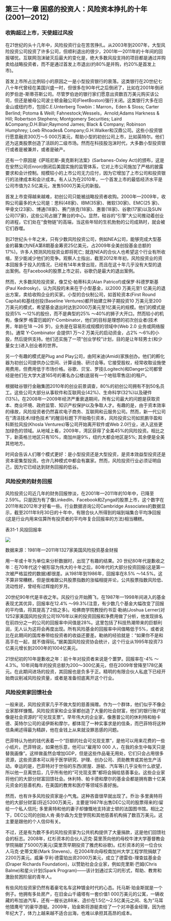 ## 第三十一章 困惑的投资人：风险资本挣扎的十年(2001—2012)

### 收购超过上市，天使超过风投

在21世纪的头十几年中，风险投资行业在苦苦挣扎。从2003年到2007年，大型风险投资公司投资了许多公司，但顺利退出的很少，2001年—2011年的十年间的回报堪忧。互联网泡沫破灭后最大的变化是，绝大多数风投支持的项目都是通过并购卖给战略投资者，而不是通过首发上市退出(约80%是并购，约20%是首发上市)。

首发上市所占比例较小的原因之一是小型投资银行的衰落。这类银行在20世纪七八十年代曾经在美国兴盛一时，但很多在90年代之后倒闭了，比如在2001年倒闭的罗伯逊-斯蒂芬斯公司。尽管罗伯逊的银行家们愿意出资数百万美元购买该公司，但还是被母公司波士顿金融公司(FleetBoston)强行关闭。这类银行大多在旧金山或纽约市，包括C.E.Unterberg Towbin：Marron，Eden &amp; Sloss; Carter Berlind; Potoma &amp; Weill; Fahnestock;Wessels，Arnold;Adams Harkness &amp; Hill; Robertson Stephens; Montgomery Securities; Laird &amp;Company;D.H.Blair;Raymond James; Black &amp; Company; Robinson Humphrey; Loeb Rhoades&amp; Company;G.H.Walker和汉鼎公司。这些小投资银行愿意融资300万～5 000万美元，帮助小型的初创公司上市，比如英特尔。他们还为这类股票创造了活跃的二级市场。然而在科技股泡沫时代，大多数小型投资银行或者是被兼并，或者是破产。

还有一个原因是《萨班尼斯-奥克斯利法案》(Sarbanes-Oxley Act)的颁布，这是在安然公司(Enron)倒闭后美国实施的监管体系，它对上市公司施加了严格的披露要求和会计控制。规模较小的上市公司无力应付，因为它增加了上市公司和投资银行的法律成本和会计成本。有人认为在2010年，一个首发上市的最低经济水平是公司市值为2.5亿美元，发售5000万美元的新股。

首发上市变得越来越难，初创公司只能被战略投资者收购。2000年—2009年，收购公司最多的大公司是：思科(48家)、IBM(35家)、微软(30家)、EMC(25 家)、甲骨文(23家)、博通(18家)、赛门铁克(18家)、惠普(18家)、谷歌(17家)以及SUN公司(17家)，这些公司占据了舞台的中心。显然，硅谷的“引擎”大公司推动着创业的进程，它们处在“食物链”的高端，当这些年轻的生机勃勃的公司成熟时，就会被它们吞噬。

到21世纪头十年之末，只有少数风险投资公司，例如NEA公司，能够完成大型基金的募集(为NEA第8期基金筹资25亿美元，占2009年全美创投基金总额的17%)。许多人预测风险投资业即将死亡; 就连NEA的合伙人也希望这个行业有所收缩，至少能减少他们的竞争。观察人士指出，截至2012年年初，风险投资业的资本回报多于投入的情况，已经有14年未曾出现，而且在这十年几乎没有大型的退出案例。在Facebook的股票上市之前，谷歌仍是最大的退出案例。

然而，大多数风险投资家，像艾伦·帕蒂科夫(Alan Patricof)或保罗·科德罗斯基(Paul Kedrosky)，认为风投的未来在于小型基金，以2000 万美元至1 亿美元的退出方案，卖给收购企业的买家。小型的合伙制公司，如首轮资本(First Round Capital)和基线创投(Baseline Ventures)都开始建立种子期投资10 万美元至200 万美元的模式，希望基金退出时达到2000万美元至1亿美元的规模。他们的模式是投资5% ～12%的股份，而不是典型的25% ～40%的狮子大开口。然而较小的机构，像保罗·格雷厄姆的Y-Combinator，他们的目标是理想的初次创业者(技术男，年龄在18 ～26 岁)，业务是在容易形成规模的领域中(Web 2.0 业务或网络服务)。通常 Y-Combinator 会提供1 万～2 万美元的启动资金，占2% ～6%的小股，然后提供支持。他们还实施了一项“创业学校”计划，目的是让年轻男士(和少量女士)进入创业者的世界。

另一个有趣的模式是Plug and Play公司，由阿米迪(Amidi)家族创办。他们的孵化器为初创公司提供办公空间、计算设施、研讨会等。它接受股权，经常收取设施使用费用，但费用低于市场价格。谷歌、贝宝、罗技(Logitech)和Danger公司都曾经是他们在大学大道165号的著名办公楼(底层有一个地毯零售店)的租户。

根据硅谷银行金融集团2010年的创业前景调查，80%的初创公司拥有不到50名员工。这些公司大部分从事软件和互联网业(42%)、生命科学(32%)以及硬件(13%)。在2008年—2009年经济严重衰退期间，所有公司最大的问题是获取资本、商业环境、政府监管、知识产权保护以及争取人才。有趣的是，由于资本效率的缘故，风险投资者仍然喜欢电子商务、互联网和云服务公司。然而，新一代公司在“清洁技术/绿色技术”的醒目标题下开始吸引资本，风险投资公司如凯鹏华盈和科斯拉风投(Khosla Ventures)等公司开始离开软件或Web 2.0行业，进入这些更加绿色的领域。从地域上看，2009年，湾区获得了全美45%的风险投资。相比之下，新英格兰地区只有10%，南加州是9%，纽约大都会地区是5%; 其余便是全美其他地方。

时间会告诉人们哪个模式更好：是小型投资还是大型投资，是资本效益型投资还是资本密集型投资。也许几种模式中都会有赢家。然而，风险投资行业必须证明自己，因为它已经达到财务回报的低谷。

### 风险投资的财务回报

风险投资公司近几年的财务回报惨淡，在2001年—2011年的10年中，已降至2.59%。只是因为有了像LinkedIn、Facebook和Zynga的股票上市，这个数字在2011年和2012年才好看一些。行业数据咨询公司Cambridge Associates的数据显示，截至2011年9月30日的十年中，有限合伙人所得到的端到端集合平均净回报(这是行业内用来估算所有投资者的平均年复合回报率的方法)相当糟糕。

表31-1 风投回报率

<img class="calibre_110" src="../images/00054.jpeg"/>

数据来源：1981年—2011年1327家美国风险投资基金财报

用一年或十年为单位来分析数据时，出现了有趣的结果。20 世纪80年代是歉收之年：在70年代这个被形容为伟大的十年之后，80年代的大部分投资回报(这是第一次被严格监控的数据)都很差。从1981年到1986年，回报率在8.5% ～14.5%。这不算非常糟糕，但是很难跟公共股票指数的涨幅相提并论，公共股票指数风险低、流动性好，曾经有过辉煌的岁月。

20世纪90年代是丰收之年。风投行业开始腾飞，在1987年—1998年间进入的基金表现尤其优异，回报率在12.4% ～99.3%(注意，有少数几个基金大幅改变了回报的平均值，将其提高了2倍之多)。哈佛商学院教授约书亚·勒纳(Joshua Lerner)对1252家美国风险投资公司1976年以来的投资回报和净费用做了分析，他发现排名在前四分之一的公司的回报率中间值是28%。这里包括了科技热潮带来的巨额利润，无人认为这将会再度出现。所有风险基金的回报率中间值略低于5%，或者说比在此期间的国库券带给投资者的收益还要差。勒纳的经验就是：“如果你不是和高手在一起，就不值得玩。”据美国风险投资协会统计，这个行业从1995年投资73亿美元增长到2000年的1004亿美元。

21世纪初的10年是歉收之年：前十年对投资者来说是个噩梦。回报率在-4% ～4.3%。10年间每年的投资总额为200～300亿美元，但在2009年曾降至178亿美元。在此期间进场的投资，其回报也是负多于正。精明的有限合伙人私底下已经开始商议削减风险投资量，或者是准备彻底离开这个行业。

### 风险投资家回馈社会

一般来说，风险投资家几乎不做大型的慈善捐赠。作为一个群体，他们似乎不像企业家那样慷慨。风险投资家和企业家都创造了大量的社会财富，他们的银行账户就像是社会资源的“可兑现支票”。早年伟大的企业家，像惠普公司的休利特和帕卡德、英特尔公司的诺伊斯和摩尔，都体现了一种实事求是的信条，而巴菲特将这种信条阐述得最为精辟，他在金钱上从来就没罪恶感的问题。

巴菲特认为他的钱代表着一个“巨额的社会可兑现支票”，是他可以用来花费的一些小纸片。巴菲特说，如果他乐意，他可以“雇用10 000 人，在我的余生中每天只是替我画像”。这样做虽然会增加GDP，但是这些作品毫无用处，它们只会占用很多资源，这些资源本可以用于医学研究、护理、创办公司、资助教育或其他生产活动。幸运的是，巴菲特对于世俗的东西(房屋、游艇、汽车等)几乎没有什么欲望，所以他一旦离世后，几乎所有他的“可兑现支票”都将会捐给慈善事业。这些企业家将他们的大部分财富回馈社会。休利特、帕卡德和摩尔的基金会都是拥有数十亿美元资金的慈善机构，在美国的教育和医疗等领域乐善好施。

然而，也有许多风险投资家是小气鬼。这种吝啬很早就出现了。乔治·多里奥特将他的大部分财富(将近5200万美元，主要是1987年出售DEC公司的股票得来的)留给一个私人信托; 多里奥特和他的妻子却慷慨地支持波士顿的法国图书馆。相比之下，DEC公司的创始人肯·奥尔森为戈登学院和其他慈善机构捐了数百万美元。这主要是跟他的个人信仰有关。

不过，还是有为数不多的风险投资家为公共机构提供了大量捐款，这是他们回馈社会的标志。2008年，红杉资本的合伙人迈克·莫里茨向他的母校牛津大学基督教会学院捐献了5000万美元(莫里茨早期投资了雅虎和谷歌)。红杉资本的另一位合伙人马克·史蒂文斯(Mark Stevens)，在2004年向母校南加州大学工程学院捐献了2200万美元。威廉·亨利·德雷珀出资2000万美元，成立了德雷伯-理查兹基金会(Draper Richards Foundation)，以赞助社会企业家，例如克里斯·巴姆(Chris Balme)和星火计划(Spark Program)——该计划通过实习的形式，帮助、教育和激励贫困阶层的青年人。

有些风险投资家仍然有着豪宅名车这种镀金时代的心态。托马斯·珀金斯就是一个例子。他拥有多处房产，在旧金山千禧塔有一套价值1 000万美元的公寓，一辆收藏的布加迪汽车，还有一艘长达88米、造价在1.5亿～2.5亿美元之间、名为“马耳他猎鹰号”的豪华游艇。2009年，珀金斯将游艇卖给了一个对冲基金经理，因为他年纪大了，体力上越来越不适合出海，也难以承担其高昂的成本。
